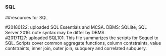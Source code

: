 ### SQL
##resources for SQL

#20180122: uploaded SQL Essentials and MCSA.  DBMS: SQLlite, SQL Server 2016. note syntax may be differ by DBMS.   
#20171127: uploaded SQL101. This file summarizes the scripts for Sequel to SQL.  Scripts cover common aggregate functions, column contstraints, value contstraints, inner join, outer join, subquery and correlated subquery.

